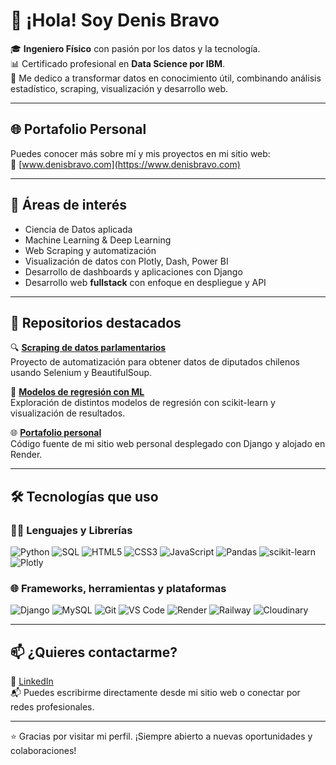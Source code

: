 # 👋 ¡Hola! Soy Denis Bravo

🎓 **Ingeniero Físico** con pasión por los datos y la tecnología.  
📊 Certificado profesional en **Data Science por IBM**.  
🚀 Me dedico a transformar datos en conocimiento útil, combinando análisis estadístico, scraping, visualización y desarrollo web.

---

## 🌐 Portafolio Personal

Puedes conocer más sobre mí y mis proyectos en mi sitio web:  
🔗 [www.denisbravo.com](https://www.denisbravo.com)

---

## 🧠 Áreas de interés

- Ciencia de Datos aplicada  
- Machine Learning & Deep Learning  
- Web Scraping y automatización  
- Visualización de datos con Plotly, Dash, Power BI  
- Desarrollo de dashboards y aplicaciones con Django  
- Desarrollo web **fullstack** con enfoque en despliegue y API  

---

## 📂 Repositorios destacados

🔍 [**Scraping de datos parlamentarios**](https://github.com/1Dnns/Diputados-Data-Chile)  
Proyecto de automatización para obtener datos de diputados chilenos usando Selenium y BeautifulSoup.

🤖 [**Modelos de regresión con ML**](https://github.com/1Dnns/Regression-Projects)  
Exploración de distintos modelos de regresión con scikit-learn y visualización de resultados.

🌐 [**Portafolio personal**](https://github.com/1Dnns/Portafolio)  
Código fuente de mi sitio web personal desplegado con Django y alojado en Render.

---

## 🛠️ Tecnologías que uso

### 🧑‍💻 Lenguajes y Librerías

![Python](https://img.shields.io/badge/-Python-3776AB?style=flat-square&logo=python&logoColor=white)
![SQL](https://img.shields.io/badge/-SQL-4479A1?style=flat-square&logo=mysql&logoColor=white)
![HTML5](https://img.shields.io/badge/-HTML5-E34F26?style=flat-square&logo=html5&logoColor=white)
![CSS3](https://img.shields.io/badge/-CSS3-1572B6?style=flat-square&logo=css3)
![JavaScript](https://img.shields.io/badge/-JavaScript-F7DF1E?style=flat-square&logo=javascript&logoColor=black)
![Pandas](https://img.shields.io/badge/-Pandas-150458?style=flat-square&logo=pandas)
![scikit-learn](https://img.shields.io/badge/-scikit--learn-F7931E?style=flat-square&logo=scikit-learn&logoColor=white)
![Plotly](https://img.shields.io/badge/-Plotly-3F4F75?style=flat-square&logo=plotly)

### 🌐 Frameworks, herramientas y plataformas

![Django](https://img.shields.io/badge/-Django-092E20?style=flat-square&logo=django)
![MySQL](https://img.shields.io/badge/-MySQL-4479A1?style=flat-square&logo=mysql)
![Git](https://img.shields.io/badge/-Git-F05032?style=flat-square&logo=git)
![VS Code](https://img.shields.io/badge/-VSCode-007ACC?style=flat-square&logo=visual-studio-code)
![Render](https://img.shields.io/badge/-Render-46E3B7?style=flat-square&logo=render)
![Railway](https://img.shields.io/badge/-Railway-000000?style=flat-square&logo=railway)
![Cloudinary](https://img.shields.io/badge/-Cloudinary-3448C5?style=flat-square&logo=cloudinary&logoColor=white)

---

## 📫 ¿Quieres contactarme?

💼 [LinkedIn](https://www.linkedin.com/in/denisbravosoto)  
📬 Puedes escribirme directamente desde mi sitio web o conectar por redes profesionales.

---

⭐ Gracias por visitar mi perfil. ¡Siempre abierto a nuevas oportunidades y colaboraciones!
